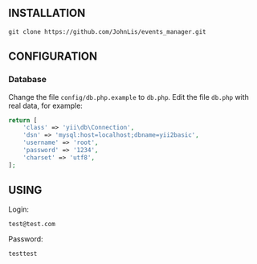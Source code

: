 
INSTALLATION
------------
~~~
git clone https://github.com/JohnLis/events_manager.git
~~~

CONFIGURATION
-------------

### Database

Change the file `config/db.php.example` to `db.php`.
 Edit the file `db.php` with real data, for example:

```php
return [
    'class' => 'yii\db\Connection',
    'dsn' => 'mysql:host=localhost;dbname=yii2basic',
    'username' => 'root',
    'password' => '1234',
    'charset' => 'utf8',
];
```

USING
-------
Login:
~~~
test@test.com
~~~
Password:
~~~
testtest
~~~
